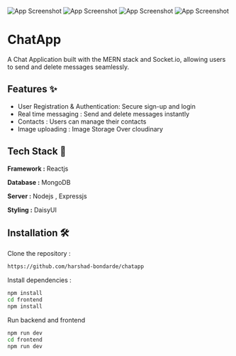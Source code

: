 
![App Screenshot](https://i.postimg.cc/pLhKq2g6/Screenshot-2025-02-23-003417.png)
![App Screenshot](https://i.postimg.cc/W3jrN0tB/Screenshot-2025-02-23-003659.png)
![App Screenshot](https://i.postimg.cc/ZYw3mBmQ/Screenshot-2025-02-23-003824.png)
![App Screenshot](https://i.postimg.cc/Jz29K9Wb/Screenshot-2025-02-23-003916.png)





# ChatApp

A Chat Application built with the MERN stack and Socket.io, allowing users to send and delete messages seamlessly.

## Features ✨

- User Registration & Authentication: Secure sign-up and login
- Real time messaging : Send and delete messages instantly
- Contacts : Users can manage their contacts 
- Image uploading : Image Storage Over cloudinary
## Tech Stack 🚀
 
**Framework :** Reactjs 

**Database :** MongoDB

**Server :** Nodejs , Expressjs

**Styling :** DaisyUI





## Installation 🛠️

Clone the repository : 

```bash
https://github.com/harshad-bondarde/chatapp
```

Install dependencies :
```bash
npm install
cd frontend
npm install
```

Run backend and frontend
```bash
npm run dev
cd frontend
npm run dev
```



